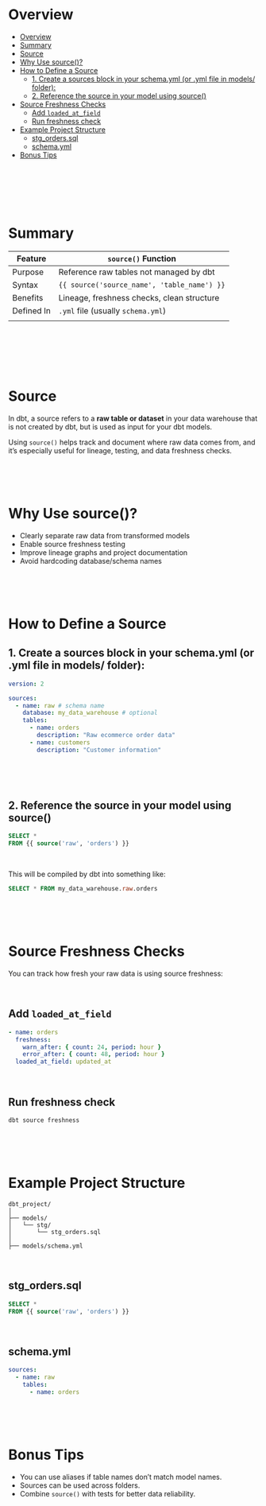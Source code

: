 # Overview

- [Overview](#overview)
- [Summary](#summary)
- [Source](#source)
- [Why Use source()?](#why-use-source)
- [How to Define a Source](#how-to-define-a-source)
  - [1. Create a sources block in your schema.yml (or .yml file in models/ folder):](#1-create-a-sources-block-in-your-schemayml-or-yml-file-in-models-folder)
  - [2. Reference the source in your model using source()](#2-reference-the-source-in-your-model-using-source)
- [Source Freshness Checks](#source-freshness-checks)
  - [Add `loaded_at_field`](#add-loaded_at_field)
  - [Run freshness check](#run-freshness-check)
- [Example Project Structure](#example-project-structure)
  - [stg_orders.sql](#stg_orderssql)
  - [schema.yml](#schemayml)
- [Bonus Tips](#bonus-tips)

&nbsp;

&nbsp;

&nbsp;

# Summary

| Feature    | `source()` Function                         |
| ---------- | ------------------------------------------- |
| Purpose    | Reference raw tables not managed by dbt     |
| Syntax     | `{{ source('source_name', 'table_name') }}` |
| Benefits   | Lineage, freshness checks, clean structure  |
| Defined In | `.yml` file (usually `schema.yml`)          |
|            |                                             |

&nbsp;

&nbsp;

&nbsp;

# Source

In dbt, a source refers to a **raw table or dataset** in your data warehouse that is not created by dbt, but is used as input for your dbt models.

Using `source()` helps track and document where raw data comes from, and it’s especially useful for lineage, testing, and data freshness checks.

&nbsp;

&nbsp;

# Why Use source()?

- Clearly separate raw data from transformed models
- Enable source freshness testing
- Improve lineage graphs and project documentation
- Avoid hardcoding database/schema names

&nbsp;

&nbsp;

# How to Define a Source

## 1. Create a sources block in your schema.yml (or .yml file in models/ folder):

```yml
version: 2

sources:
  - name: raw # schema name
    database: my_data_warehouse # optional
    tables:
      - name: orders
        description: "Raw ecommerce order data"
      - name: customers
        description: "Customer information"
```

&nbsp;

&nbsp;

## 2. Reference the source in your model using source()

```sql
SELECT *
FROM {{ source('raw', 'orders') }}
```

&nbsp;

This will be compiled by dbt into something like:

```sql
SELECT * FROM my_data_warehouse.raw.orders
```

&nbsp;

&nbsp;

# Source Freshness Checks

You can track how fresh your raw data is using source freshness:

&nbsp;

## Add `loaded_at_field`

```yml
- name: orders
  freshness:
    warn_after: { count: 24, period: hour }
    error_after: { count: 48, period: hour }
  loaded_at_field: updated_at
```

&nbsp;

## Run freshness check

```bash
dbt source freshness
```

&nbsp;

&nbsp;

# Example Project Structure

```pgsql
dbt_project/
│
├── models/
│   └── stg/
│       └── stg_orders.sql
│
├── models/schema.yml
```

&nbsp;

## stg_orders.sql

```sql
SELECT *
FROM {{ source('raw', 'orders') }}
```

&nbsp;

## schema.yml

```yml
sources:
  - name: raw
    tables:
      - name: orders
```

&nbsp;

&nbsp;

# Bonus Tips

- You can use aliases if table names don’t match model names.
- Sources can be used across folders.
- Combine `source()` with tests for better data reliability.

&nbsp;
